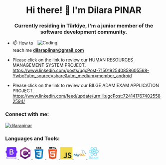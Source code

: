 <h1 align="center">Hi there! 👋 I'm Dilara PINAR </h1>
<h3 align="center">Currently residing in Türkiye, I'm a junior member of the software development community. </h3> 
<img align="right" alt="Coding" width="400" src="https://i.redd.it/2mrf5qgev8p61.gif">

- 📫 How to reach me **dilarapiinar@gmail.com**

- Please click on the link to review our HUMAN RESOURCES MANAGEMENT SYSTEM PROJECT.
https://www.linkedin.com/posts/ugcPost-7150192540858605568-Ywbo?utm_source=share&utm_medium=member_android

- Please click on the link to review our BILGE ADAM EXAM APPLICATION PROJECT.
https://www.linkedin.com/feed/update/urn:li:ugcPost:7241417674025582594/

<h3 align="left">Connect with me:</h3>
<p align="left">
<a href="https://linkedin.com/in/dilara-pinar-33945a235" target="blank"><img align="center" src="https://raw.githubusercontent.com/rahuldkjain/github-profile-readme-generator/master/src/images/icons/Social/linked-in-alt.svg" alt="dilarapinar" height="30" width="40" /></a>
</p>
<h3 align="left">Languages and Tools:</h3>
<p align="left"> <a href="https://getbootstrap.com" target="_blank" rel="noreferrer"> <img src="https://raw.githubusercontent.com/devicons/devicon/master/icons/bootstrap/bootstrap-plain-wordmark.svg" alt="bootstrap" width="40" height="40"/> </a> <a href="https://www.w3schools.com/cs/" target="_blank" rel="noreferrer"> <img src="https://raw.githubusercontent.com/devicons/devicon/master/icons/csharp/csharp-original.svg" alt="csharp" width="40" height="40"/> </a> <a href="https://www.w3schools.com/css/" target="_blank" rel="noreferrer"> <img src="https://raw.githubusercontent.com/devicons/devicon/master/icons/css3/css3-original-wordmark.svg" alt="css3" width="40" height="40"/> </a> <a href="https://www.w3.org/html/" target="_blank" rel="noreferrer"> <img src="https://raw.githubusercontent.com/devicons/devicon/master/icons/html5/html5-original-wordmark.svg" alt="html5" width="40" height="40"/> </a> <a href="https://developer.mozilla.org/en-US/docs/Web/JavaScript" target="_blank" rel="noreferrer"> <img src="https://raw.githubusercontent.com/devicons/devicon/master/icons/javascript/javascript-original.svg" alt="javascript" width="40" height="40"/> </a> <a href="https://www.mysql.com/" target="_blank" rel="noreferrer"> <img src="https://raw.githubusercontent.com/devicons/devicon/master/icons/mysql/mysql-original-wordmark.svg" alt="mysql" width="40" height="40"/> </a> <a href="https://reactjs.org/" target="_blank" rel="noreferrer"> <img src="https://raw.githubusercontent.com/devicons/devicon/master/icons/react/react-original-wordmark.svg" alt="react" width="40" height="40"/> </a> </p>
